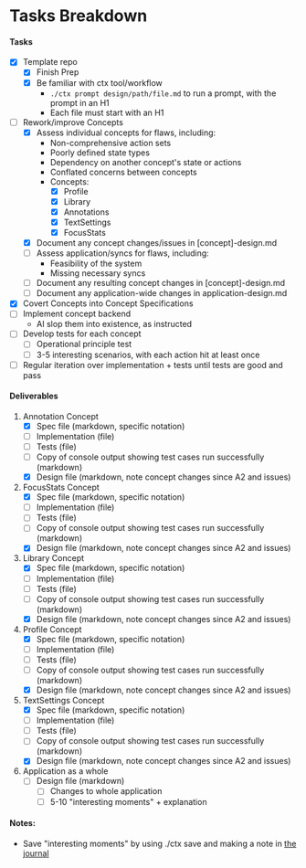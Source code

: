 # Tasks Breakdown

#### Tasks
- [x] Template repo
	- [x] Finish Prep
	- [x] Be familiar with ctx tool/workflow
		- `./ctx prompt design/path/file.md` to run a prompt, with the prompt in an H1
		- Each file must start with an H1
- [ ] Rework/improve Concepts
	- [x] Assess individual concepts for flaws, including:
		- Non-comprehensive action sets
		- Poorly defined state types
		- Dependency on another concept's state or actions
		- Conflated concerns between concepts
		- Concepts:
			- [x] Profile
			- [x] Library
			- [x] Annotations
			- [x] TextSettings
			- [x] FocusStats
	- [x] Document any concept changes/issues in \[concept\]-design.md
	- [ ] Assess application/syncs for flaws, including:
		- Feasibility of the system
		- Missing necessary syncs
	- [ ] Document any resulting concept changes in \[concept\]-design.md
	- [ ] Document any application-wide changes in application-design.md
- [x] Covert Concepts into Concept Specifications
- [ ] Implement concept backend
	- AI slop them into existence, as instructed
- [ ] Develop tests for each concept
	- [ ] Operational principle test
	- [ ] 3-5 interesting scenarios, with each action hit at least once
- [ ] Regular iteration over implementation + tests until tests are good and pass

#### Deliverables
1. Annotation Concept
	- [x] Spec file (markdown, specific notation)
	- [ ] Implementation (file)
	- [ ] Tests (file)
	- [ ] Copy of console output showing test cases run successfully (markdown)
	- [x] Design file (markdown, note concept changes since A2 and issues)
2. FocusStats Concept
	- [x] Spec file (markdown, specific notation)
	- [ ] Implementation (file)
	- [ ] Tests (file)
	- [ ] Copy of console output showing test cases run successfully (markdown)
	- [x] Design file (markdown, note concept changes since A2 and issues)
3. Library Concept
	- [x] Spec file (markdown, specific notation)
	- [ ] Implementation (file)
	- [ ] Tests (file)
	- [ ] Copy of console output showing test cases run successfully (markdown)
	- [x] Design file (markdown, note concept changes since A2 and issues)
4. Profile Concept
	- [x] Spec file (markdown, specific notation)
	- [ ] Implementation (file)
	- [ ] Tests (file)
	- [ ] Copy of console output showing test cases run successfully (markdown)
	- [x] Design file (markdown, note concept changes since A2 and issues)
5. TextSettings Concept
	- [x] Spec file (markdown, specific notation)
	- [ ] Implementation (file)
	- [ ] Tests (file)
	- [ ] Copy of console output showing test cases run successfully (markdown)
	- [x] Design file (markdown, note concept changes since A2 and issues)
6. Application as a whole
	- [ ] Design file (markdown)
		- [ ] Changes to whole application
		- [ ] 5-10 "interesting moments" + explanation

#### Notes:
- Save "interesting moments" by using ./ctx save and making a note in [the journal](design/journal/journal.md)